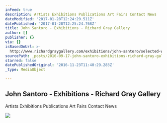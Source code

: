 ```yaml
---
inFeed: true
description: Artists Exhibitions Publications Art Fairs Contact News
dateModified: '2017-01-28T12:24:29.511Z'
datePublished: '2017-01-28T12:25:24.768Z'
title: John Santoro - Exhibitions - Richard Gray Gallery
author: []
publisher: {}
via: {}
isBasedOnUrl: >-
  http://www.richardgraygallery.com/exhibitions/john-santoro/selected-works?view=slider
sourcePath: _posts/2016-09-17-john-santoro-exhibitions-richard-gray-gallery.md
starred: false
datePublishedOriginal: '2016-11-23T11:40:29.283Z'
_type: MediaObject

---
```

<article style=""><h1>John Santoro - Exhibitions - Richard Gray Gallery</h1><p>Artists Exhibitions Publications Art Fairs Contact News</p><img src="https://s3.amazonaws.com/files.collageplatform.com.prod/image_cache/1010x580_fit/5761760584184e24248b4568/f76a42877b5439890108a559308fba4e.jpeg" /></article>